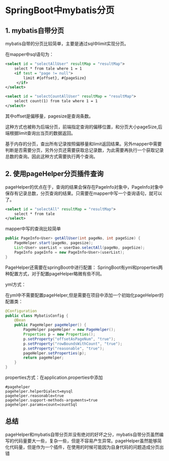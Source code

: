 # SpringBoot中mybatis分页

## 1. mybatis自带分页

mybatis自带的分页比较简单，主要是通过sql中limit实现分页。

在mapper中sql语句为：

```xml
<select id = "selectAllUser" resultMap = "resultMap">
    select * from tale where 1 = 1
    <if test = "page != null">
        limit #{offset}, #{pageSize}
     </if>
</select>

<select id = "selectCountAllUser" resultMap = "resultMap">
    select count(1) from tale where 1 = 1
</select>

```

其中offset是偏移量，pagesize是查询条数。

这种方式也被称为后端分页，前端指定查询的偏移位置，和分页大小pageSize,后端根据limit查询出当页的数据返回。

基于内存的分页，查出所有记录按照偏移量和limit返回结果。另外mapper中需要判断是否需要分页，另外分页还需要获取总记录数，为此需要再执行一个获取记录总数的查询。因此这种方式需要执行两个查询。

## 2. 使用pageHelper分页插件查询

pageHelper的优点在于，查询的结果会保存在PageInfo对象中，PageInfo对象中保存有记录总数，分页查询的结果。只需要在mapper中写一个查询语句，就可以了。

```xml
<select id = "selectAll" resultMap = "resultMap">
    select * from tale
</select>
```

mapper中写的查询比较简单

```java
public PageInfo<User> getAllUser(int pageNo, int pageSize) {
    PageHelper.start(pageNo, pagesize);
    List<User> userList = userDao.selectAll(pageNo, pageSize);
    PageInfo pageInfo = new PageInfo<User>(userList);
}
```

PageHelper还需要在springBoot中进行配置：
SpringBoot有yml和properties两种配置方式，对于配置pageHelper略微有些不同。

yml方式：

在yml中不需要配置pageHelper,但是需要在项目中添加一个初始化pageHelper的配置类：

```java
@Configuration
public class MybatisConfig {
    @Bean
    public PageHelper pageHelper() {
        PageHelper pageHelper = new PageHelper();
        Properties p = new Properties();
        p.setProperty("offsetAsPageNum", "true");
        p.setProperty("rowBoundsWithCount", "true");
        p.setProperty("reasonable", "true");
        pageHelper.setProperties(p);
        return pageHelper;
    }
}
```

properties方式：在application.properties中添加

```properties
#pagehelper
pagehelper.helperDialect=mysql
pagehelper.reasonable=true
pagehelper.support-methods-arguments=true
pagehelper.params=count=countSql
```

## 总结

pageHelper和mybatis自带分页并没有绝对的好坏之分，mybatis自带分页虽然编写的代码量要大一些，复杂一些，但是不容易产生异常。pageHelper虽然能够简化代码量，但是作为一个插件，在使用的时候可能因为自身代码的问题造成分页出错